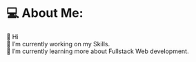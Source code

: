 # 💻 About Me:
 👋 Hi                                                                                                                                                                   
 🔭 I’m currently working on my Skills.                                                                                                                                   
 🌱 I’m currently learning more about Fullstack Web development.

<!--
**Yeuri07/Yeuri07** is a ✨ _special_ ✨ repository because its `README.md` (this file) appears on your GitHub profile.

Here are some ideas to get you started:

- 🔭 I’m currently working on ...
- 🌱 I’m currently learning ...
- 👯 I’m looking to collaborate on ...
- 🤔 I’m looking for help with ...
- 💬 Ask me about ...
- 📫 How to reach me: ...
- 😄 Pronouns: ...
- ⚡ Fun fact: ...
-->
